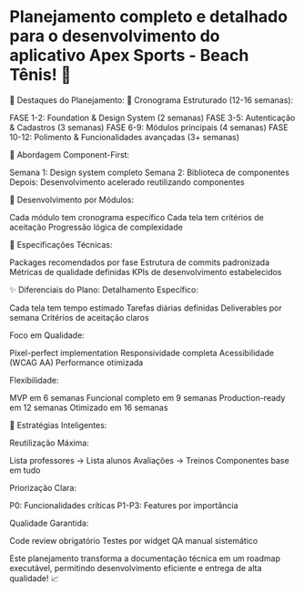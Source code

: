 # Planejamento completo e detalhado para o desenvolvimento do aplicativo Apex Sports - Beach Tênis! 🚀

🎯 Destaques do Planejamento:
📅 Cronograma Estruturado (12-16 semanas):

FASE 1-2: Foundation & Design System (2 semanas)
FASE 3-5: Autenticação & Cadastros (3 semanas)
FASE 6-9: Módulos principais (4 semanas)
FASE 10-12: Polimento & Funcionalidades avançadas (3+ semanas)

🎨 Abordagem Component-First:

Semana 1: Design system completo
Semana 2: Biblioteca de componentes
Depois: Desenvolvimento acelerado reutilizando componentes

📱 Desenvolvimento por Módulos:

Cada módulo tem cronograma específico
Cada tela tem critérios de aceitação
Progressão lógica de complexidade

🔧 Especificações Técnicas:

Packages recomendados por fase
Estrutura de commits padronizada
Métricas de qualidade definidas
KPIs de desenvolvimento estabelecidos

✨ Diferenciais do Plano:
Detalhamento Específico:

Cada tela tem tempo estimado
Tarefas diárias definidas
Deliverables por semana
Critérios de aceitação claros

Foco em Qualidade:

Pixel-perfect implementation
Responsividade completa
Acessibilidade (WCAG AA)
Performance otimizada

Flexibilidade:

MVP em 6 semanas
Funcional completo em 9 semanas
Production-ready em 12 semanas
Otimizado em 16 semanas

🎯 Estratégias Inteligentes:

Reutilização Máxima:

Lista professores → Lista alunos
Avaliações → Treinos
Componentes base em tudo

Priorização Clara:

P0: Funcionalidades críticas
P1-P3: Features por importância

Qualidade Garantida:

Code review obrigatório
Testes por widget
QA manual sistemático

Este planejamento transforma a documentação técnica em um roadmap executável, permitindo desenvolvimento eficiente e entrega de alta qualidade! 📈
